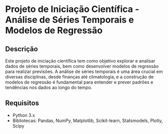 # Projeto de Iniciação Científica - Análise de Séries Temporais e Modelos de Regressão

## Descrição
Este projeto de iniciação científica tem como objetivo explorar e analisar dados de séries temporais, bem como desenvolver modelos de regressão para realizar previsões. A análise de séries temporais é uma área crucial em diversas disciplinas, desde finanças até climatologia, e a construção de modelos de regressão é fundamental para entender e prever padrões e tendências nos dados ao longo do tempo.

## Requisitos
- Python 3.x
- Bibliotecas: Pandas, NumPy, Matplotlib, Scikit-learn, Statsmodels, Plotly, Scipy

